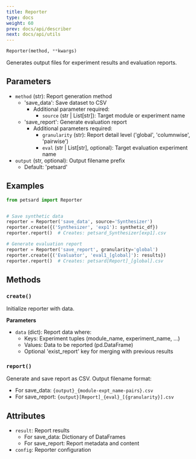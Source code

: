 ```yaml
---
title: Reporter
type: docs
weight: 60
prev: docs/api/describer
next: docs/api/utils
---
```



```python
Reporter(method, **kwargs)
```

Generates output files for experiment results and evaluation reports.

## Parameters

- `method` (str): Report generation method
  - 'save_data': Save dataset to CSV
    - Additional parameter required:
      - `source` (str | List[str]): Target module or experiment name
  - 'save_report': Generate evaluation report
    - Additional parameters required:
      - `granularity` (str): Report detail level ('global', 'columnwise', 'pairwise')
      - `eval` (str | List[str], optional): Target evaluation experiment name
- `output` (str, optional): Output filename prefix
  - Default: 'petsard'

## Examples

```python
from petsard import Reporter


# Save synthetic data
reporter = Reporter('save_data', source='Synthesizer')
reporter.create({('Synthesizer', 'exp1'): synthetic_df})
reporter.report()  # Creates: petsard_Synthesizer[exp1].csv

# Generate evaluation report
reporter = Reporter('save_report', granularity='global')
reporter.create({('Evaluator', 'eval1_[global]'): results})
reporter.report()  # Creates: petsard[Report]_[global].csv
```

## Methods

### `create()`

Initialize reporter with data.

**Parameters**

- `data` (dict): Report data where:
  - Keys: Experiment tuples (module_name, experiment_name, ...)
  - Values: Data to be reported (pd.DataFrame)
  - Optional 'exist_report' key for merging with previous results

### `report()`

Generate and save report as CSV. Output filename format:
- For save_data: `{output}_{module-expt_name-pairs}.csv`
- For save_report: `{output}[Report]_{eval}_[{granularity}].csv`

## Attributes
- `result`: Report results
  - For save_data: Dictionary of DataFrames
  - For save_report: Report metadata and content
- `config`: Reporter configuration